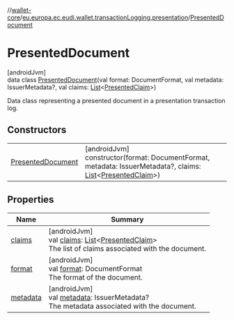 //[wallet-core](../../../index.md)/[eu.europa.ec.eudi.wallet.transactionLogging.presentation](../index.md)/[PresentedDocument](index.md)

# PresentedDocument

[androidJvm]\
data class [PresentedDocument](index.md)(val format: DocumentFormat, val metadata: IssuerMetadata?, val claims: [List](https://kotlinlang.org/api/latest/jvm/stdlib/kotlin-stdlib/kotlin.collections/-list/index.html)&lt;[PresentedClaim](../-presented-claim/index.md)&gt;)

Data class representing a presented document in a presentation transaction log.

## Constructors

| | |
|---|---|
| [PresentedDocument](-presented-document.md) | [androidJvm]<br>constructor(format: DocumentFormat, metadata: IssuerMetadata?, claims: [List](https://kotlinlang.org/api/latest/jvm/stdlib/kotlin-stdlib/kotlin.collections/-list/index.html)&lt;[PresentedClaim](../-presented-claim/index.md)&gt;) |

## Properties

| Name | Summary |
|---|---|
| [claims](claims.md) | [androidJvm]<br>val [claims](claims.md): [List](https://kotlinlang.org/api/latest/jvm/stdlib/kotlin-stdlib/kotlin.collections/-list/index.html)&lt;[PresentedClaim](../-presented-claim/index.md)&gt;<br>The list of claims associated with the document. |
| [format](format.md) | [androidJvm]<br>val [format](format.md): DocumentFormat<br>The format of the document. |
| [metadata](metadata.md) | [androidJvm]<br>val [metadata](metadata.md): IssuerMetadata?<br>The metadata associated with the document. |
